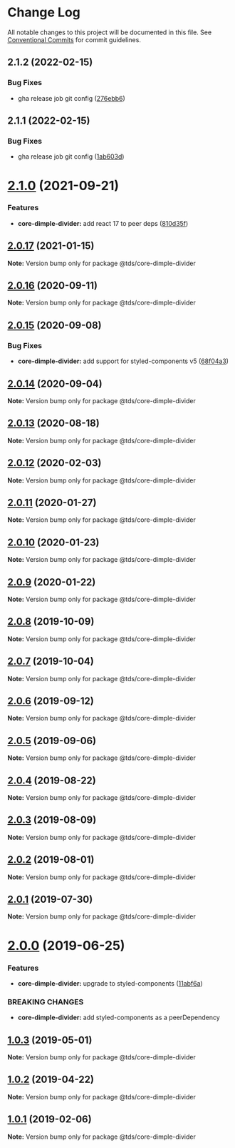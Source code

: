 # Change Log

All notable changes to this project will be documented in this file.
See [Conventional Commits](https://conventionalcommits.org) for commit guidelines.

## 2.1.2 (2022-02-15)


### Bug Fixes

* gha release job git config ([276ebb6](https://github.com/telusdigital/tds/commit/276ebb6968a0b56c9b87c178f6895a60ae108e71))





## 2.1.1 (2022-02-15)


### Bug Fixes

* gha release job git config ([1ab603d](https://github.com/telusdigital/tds/commit/1ab603d68c36219b0711fc353bc2515b64712ca9))





# [2.1.0](https://github.com/telusdigital/tds/compare/@tds/core-dimple-divider@2.0.17...@tds/core-dimple-divider@2.1.0) (2021-09-21)


### Features

* **core-dimple-divider:** add react 17 to peer deps ([810d35f](https://github.com/telusdigital/tds/commit/810d35fe837be805b8fc02a6d180739c0e5ee3a2))





## [2.0.17](https://github.com/telusdigital/tds/compare/@tds/core-dimple-divider@2.0.16...@tds/core-dimple-divider@2.0.17) (2021-01-15)

**Note:** Version bump only for package @tds/core-dimple-divider





## [2.0.16](https://github.com/telusdigital/tds/compare/@tds/core-dimple-divider@2.0.15...@tds/core-dimple-divider@2.0.16) (2020-09-11)

**Note:** Version bump only for package @tds/core-dimple-divider





## [2.0.15](https://github.com/telusdigital/tds/compare/@tds/core-dimple-divider@2.0.14...@tds/core-dimple-divider@2.0.15) (2020-09-08)


### Bug Fixes

* **core-dimple-divider:** add support for styled-components v5 ([68f04a3](https://github.com/telusdigital/tds/commit/68f04a3997b4a4de696a765debbb1d049a1a032e))





## [2.0.14](https://github.com/telusdigital/tds/compare/@tds/core-dimple-divider@2.0.13...@tds/core-dimple-divider@2.0.14) (2020-09-04)

**Note:** Version bump only for package @tds/core-dimple-divider





## [2.0.13](https://github.com/telusdigital/tds/compare/@tds/core-dimple-divider@2.0.12...@tds/core-dimple-divider@2.0.13) (2020-08-18)

**Note:** Version bump only for package @tds/core-dimple-divider





## [2.0.12](https://github.com/telusdigital/tds/compare/@tds/core-dimple-divider@2.0.11...@tds/core-dimple-divider@2.0.12) (2020-02-03)

**Note:** Version bump only for package @tds/core-dimple-divider





## [2.0.11](https://github.com/telusdigital/tds/compare/@tds/core-dimple-divider@2.0.10...@tds/core-dimple-divider@2.0.11) (2020-01-27)

**Note:** Version bump only for package @tds/core-dimple-divider





## [2.0.10](https://github.com/telusdigital/tds/compare/@tds/core-dimple-divider@2.0.9...@tds/core-dimple-divider@2.0.10) (2020-01-23)

**Note:** Version bump only for package @tds/core-dimple-divider





## [2.0.9](https://github.com/telusdigital/tds/compare/@tds/core-dimple-divider@2.0.8...@tds/core-dimple-divider@2.0.9) (2020-01-22)

**Note:** Version bump only for package @tds/core-dimple-divider





## [2.0.8](https://github.com/telusdigital/tds/compare/@tds/core-dimple-divider@2.0.7...@tds/core-dimple-divider@2.0.8) (2019-10-09)

**Note:** Version bump only for package @tds/core-dimple-divider





## [2.0.7](https://github.com/telusdigital/tds/compare/@tds/core-dimple-divider@2.0.6...@tds/core-dimple-divider@2.0.7) (2019-10-04)

**Note:** Version bump only for package @tds/core-dimple-divider





## [2.0.6](https://github.com/telusdigital/tds/compare/@tds/core-dimple-divider@2.0.5...@tds/core-dimple-divider@2.0.6) (2019-09-12)

**Note:** Version bump only for package @tds/core-dimple-divider





## [2.0.5](https://github.com/telusdigital/tds/compare/@tds/core-dimple-divider@2.0.4...@tds/core-dimple-divider@2.0.5) (2019-09-06)

**Note:** Version bump only for package @tds/core-dimple-divider





## [2.0.4](https://github.com/telusdigital/tds/compare/@tds/core-dimple-divider@2.0.3...@tds/core-dimple-divider@2.0.4) (2019-08-22)

**Note:** Version bump only for package @tds/core-dimple-divider





## [2.0.3](https://github.com/telusdigital/tds/compare/@tds/core-dimple-divider@2.0.2...@tds/core-dimple-divider@2.0.3) (2019-08-09)

**Note:** Version bump only for package @tds/core-dimple-divider





## [2.0.2](https://github.com/telusdigital/tds/compare/@tds/core-dimple-divider@2.0.1...@tds/core-dimple-divider@2.0.2) (2019-08-01)

**Note:** Version bump only for package @tds/core-dimple-divider





## [2.0.1](https://github.com/telusdigital/tds/compare/@tds/core-dimple-divider@2.0.0...@tds/core-dimple-divider@2.0.1) (2019-07-30)

**Note:** Version bump only for package @tds/core-dimple-divider





# [2.0.0](https://github.com/telusdigital/tds/compare/@tds/core-dimple-divider@1.0.3...@tds/core-dimple-divider@2.0.0) (2019-06-25)


### Features

* **core-dimple-divider:** upgrade to styled-components ([11abf6a](https://github.com/telusdigital/tds/commit/11abf6a))


### BREAKING CHANGES

* **core-dimple-divider:** add styled-components as a peerDependency





## [1.0.3](https://github.com/telusdigital/tds/compare/@tds/core-dimple-divider@1.0.2...@tds/core-dimple-divider@1.0.3) (2019-05-01)

**Note:** Version bump only for package @tds/core-dimple-divider





## [1.0.2](https://github.com/telusdigital/tds/compare/@tds/core-dimple-divider@1.0.1...@tds/core-dimple-divider@1.0.2) (2019-04-22)

**Note:** Version bump only for package @tds/core-dimple-divider





## [1.0.1](https://github.com/telusdigital/tds/compare/@tds/core-dimple-divider@1.0.0...@tds/core-dimple-divider@1.0.1) (2019-02-06)

**Note:** Version bump only for package @tds/core-dimple-divider
